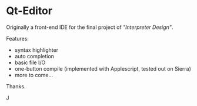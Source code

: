Qt-Editor
=========

Originally a front-end IDE for the final project of *"Interpreter Design"*.

Features:

+ syntax highlighter
+ auto completion
+ basic file I/O
+ one-button compile (implemented with Applescript, tested out on Sierra)
+ more to come...

Thanks.

J
